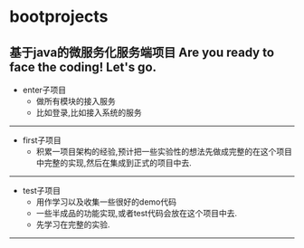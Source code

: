# bootprojects
基于java的微服务化服务端项目
Are you ready to face the coding! Let's go.
----
- enter子项目
    + 做所有模块的接入服务
    + 比如登录,比如接入系统的服务
--- 
- first子项目
    + 积累一项目架构的经验,预计把一些实验性的想法先做成完整的在这个项目中完整的实现,然后在集成到正式的项目中去. 
----
- test子项目
    + 用作学习以及收集一些很好的demo代码
    + 一些半成品的功能实现,或者test代码会放在这个项目中去.
    + 先学习在完整的实验.
-------





